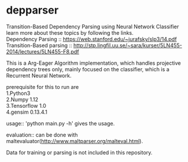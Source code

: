 # depparser
Transition-Based Dependency Parsing using Neural Network Classifier<br>
learn more about these topics by following the links.<br>
Dependency Parsing :: https://web.stanford.edu/~jurafsky/slp3/14.pdf <br>
Transition-Based parsing :: http://stp.lingfil.uu.se/~sara/kurser/5LN455-2014/lectures/5LN455-F8.pdf<br>


This is a Arg-Eager Algorithm implementation, which handles projective dependency trees only, mainly focused on the classifier, which is a Recurrent Neural Network.<br>


prerequisite for this to run are <br> 
1.Python3 <br>
2.Numpy 1.12 <br>
3.Tensorflow 1.0 <br>
4.gensim 0.13.4.1 <br>


usage:: 'python main.py -h' gives the usage.<br>


evaluation:: can be done with maltevaluator(http://www.maltparser.org/malteval.html). <br>

Data for training or parsing is not included in this repository.<br>
